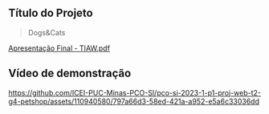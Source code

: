 

## Título do Projeto
> Dogs&Cats

[Apresentação Final - TIAW.pdf](https://github.com/ICEI-PUC-Minas-PCO-SI/pco-si-2023-1-p1-proj-web-t2-g4-petshop/files/11943734/Apresentacao.Final.-.TIAW.pdf)


## Vídeo de demonstração



https://github.com/ICEI-PUC-Minas-PCO-SI/pco-si-2023-1-p1-proj-web-t2-g4-petshop/assets/110940580/797a66d3-58ed-421a-a952-e5a6c33036dd





